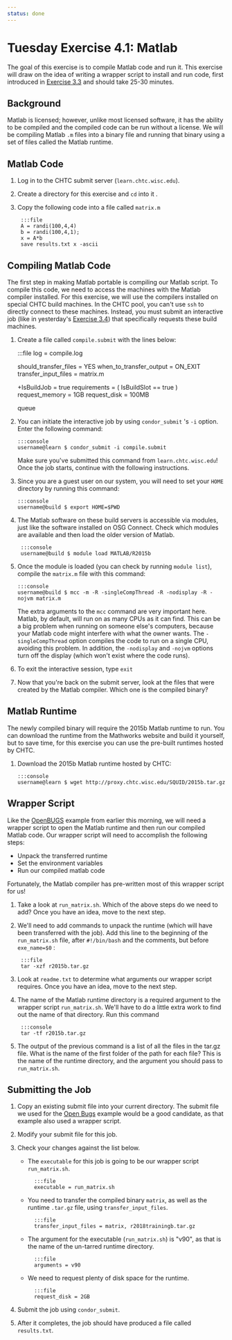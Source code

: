 ```yaml
---
status: done
---
```


<style type="text/css"> pre em { font-style: normal; background-color: yellow; } pre strong { font-style: normal; font-weight: bold; color: #008; } </style>

Tuesday Exercise 4.1: Matlab
==============================

The goal of this exercise is to compile Matlab code and run it. This exercise will draw on the idea of writing a wrapper script to install and run code, first introduced in [Exercise 3.3](/materials/day2/part3-ex3-wrapper) and should take 25-30 minutes.

Background
----------

Matlab is licensed; however, unlike most licensed software, it has the ability to be compiled and the compiled code can be run without a license. We will be compiling Matlab `.m` files into a binary file and running that binary using a set of files called the Matlab runtime.

Matlab Code
-----------

1. Log in to the CHTC submit server (`learn.chtc.wisc.edu`).
1. Create a directory for this exercise and `cd` into it . 
1. Copy the following code into a file called `matrix.m` 

		:::file
		A = randi(100,4,4)
		b = randi(100,4,1);
		x = A*b
		save results.txt x -ascii

Compiling Matlab Code
---------------------

The first step in making Matlab portable is compiling our Matlab script.
To compile this code, we need to access the machines with the Matlab compiler installed.
For this exercise, we will use the compilers installed on special CHTC build machines.
In the CHTC pool, you can't use `ssh` to directly connect to these machines.
Instead, you must submit an interactive job (like in yesterday's [Exercise 3.4](/materials/day3/part3-ex4-prepackaged)) that
specifically requests these build machines.

1.   Create a file called `compile.submit` with the lines below: 

		:::file
		log = compile.log

		should_transfer_files = YES
		when_to_transfer_output = ON_EXIT
		transfer_input_files = matrix.m

		+IsBuildJob = true
		requirements = ( IsBuildSlot == true )
		request_memory = 1GB
		request_disk = 100MB 

		queue

1.  You can initiate the interactive job by using `condor_submit` 's `-i` option. Enter the following command: 

		:::console
		username@learn $ condor_submit -i compile.submit

	Make sure you've submitted this command from `learn.chtc.wisc.edu`! Once the job starts, continue with the following instructions.

1.  Since you are a guest user on our system, you will need to set your `HOME` directory by running this command: 

		:::console
		username@build $ export HOME=$PWD

1. The Matlab software on these build servers is accessible via modules, just like the software installed on OSG Connect. Check which modules are available and then load the older version of Matlab. 

		:::console 
		username@build $ module load MATLAB/R2015b

1.  Once the module is loaded (you can check by running `module list`), compile the `matrix.m` file with this command: 

		:::console
		username@build $ mcc -m -R -singleCompThread -R -nodisplay -R -nojvm matrix.m

	The extra arguments to the `mcc` command are very important here. Matlab, by default, will run on as many CPUs as it can find. This can be a big problem  when running on someone else's computers, because your Matlab code might interfere with what the owner wants. The `-singleCompThread` option  compiles the code to run on a single CPU, avoiding this problem. In addition, the `-nodisplay` and `-nojvm` options turn off the display (which won't exist  where the code runs). 

1.  To exit the interactive session, type `exit`

1.  Now that you're back on the submit server, look at the files that were created by the Matlab compiler. Which one is the compiled binary?

Matlab Runtime
--------------

The newly compiled binary will require the 2015b Matlab runtime to run. You can download the runtime from the Mathworks website and build it yourself, but to save time, for this exercise you can use the pre-built runtimes hosted by CHTC.

1.  Download the 2015b Matlab runtime hosted by CHTC: 

		:::console
		username@learn $ wget http://proxy.chtc.wisc.edu/SQUID/2015b.tar.gz 

Wrapper Script
--------------

Like the [OpenBUGS](/materials/day3/part1-ex4-prepackaged) example from earlier this morning, we will need a wrapper script to open the Matlab runtime and then run our compiled Matlab code. Our wrapper script will need to accomplish the following steps:

-   Unpack the transferred runtime
-   Set the environment variables
-   Run our compiled matlab code

Fortunately, the Matlab compiler has pre-written most of this wrapper script for us!

1.  Take a look at `run_matrix.sh`. Which of the above steps do we need to add? Once you have an idea, move to the next step.

1. We'll need to add commands to unpack the runtime (which will have been transferred with the job). Add this line to the beginning of the `run_matrix.sh` file, after `#!/bin/bash` and the comments, but before `exe_name=$0` : 

		:::file
		tar -xzf r2015b.tar.gz

1. Look at `readme.txt` to determine what arguments our wrapper script requires. Once you have an idea, move to the next step.

1. The name of the Matlab runtime directory is a required argument to the wrapper script `run_matrix.sh`. We'll have to do a little extra work to find out the name of that directory. Run this command

		:::console
		tar -tf r2015b.tar.gz

1. The output of the previous command is a list of all the files in the tar.gz file. What is the name of the first folder of the path for each file? This is the name of the runtime directory, and the argument you should pass to `run_matrix.sh`.  

Submitting the Job
------------------

1.  Copy an existing submit file into your current directory. The submit file we used for the [Open Bugs](part3-ex4-prepackaged.md) example would be a good candidate, as that example also used a wrapper script. 

2. Modify your submit file for this job. 

3. Check your changes against the list below.
    * The `executable` for this job is going to be our wrapper script `run_matrix.sh`. 

			:::file
			executable = run_matrix.sh

	* You need to transfer the compiled binary `matrix`, as well as the runtime `.tar.gz` file, using `transfer_input_files`. 

			:::file
			transfer_input_files = matrix, r2018trainingb.tar.gz

	* The argument for the executable (`run_matrix.sh`) is "v90", as that is the name of the un-tarred runtime directory. 

			:::file
			arguments = v90

	* We need to request plenty of disk space for the runtime. 
	
			:::file
			request_disk = 2GB

1. Submit the job using `condor_submit`.  

1. After it completes, the job should have produced a file called `results.txt`.  

